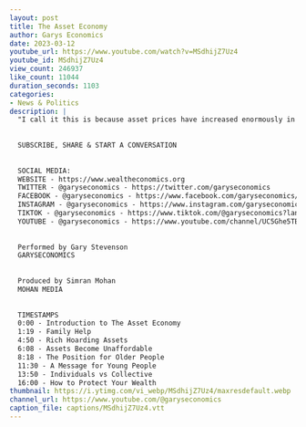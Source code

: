 ```yaml
---
layout: post
title: The Asset Economy
author: Garys Economics
date: 2023-03-12
youtube_url: https://www.youtube.com/watch?v=MSdhijZ7Uz4
youtube_id: MSdhijZ7Uz4
view_count: 246937
like_count: 11044
duration_seconds: 1103
categories:
- News & Politics
description: |
  "I call it this is because asset prices have increased enormously in the last 30 years and wages have only increased a bit we have moved into a new kind of economy where increasingly the work that you do is not really that important for determining how rich you are, increasingly the only thing that matters is how many assets your family has"
  
  
  SUBSCRIBE, SHARE & START A CONVERSATION
  
  
  SOCIAL MEDIA:
  WEBSITE - https://www.wealtheconomics.org
  TWITTER - @garyseconomics - https://twitter.com/garyseconomics
  FACEBOOK - @garyseconomics - https://www.facebook.com/garyseconomics/
  INSTAGRAM - @garyseconomics - https://www.instagram.com/garyseconomics/
  TIKTOK - @garyseconomics - https://www.tiktok.com/@garyseconomics?lang=en
  YOUTUBE - @garyseconomics - https://www.youtube.com/channel/UC5Ghe5TBQGYIOANuiNW4hDQ
  
  
  Performed by Gary Stevenson
  GARYSECONOMICS
  
  
  Produced by Simran Mohan
  MOHAN MEDIA
  
  
  TIMESTAMPS
  0:00 - Introduction to The Asset Economy
  1:19 - Family Help
  4:50 - Rich Hoarding Assets
  6:08 - Assets Become Unaffordable
  8:18 - The Position for Older People
  11:30 - A Message for Young People
  13:50 - Individuals vs Collective
  16:00 - How to Protect Your Wealth
thumbnail: https://i.ytimg.com/vi_webp/MSdhijZ7Uz4/maxresdefault.webp
channel_url: https://www.youtube.com/@garyseconomics
caption_file: captions/MSdhijZ7Uz4.vtt
---
```

